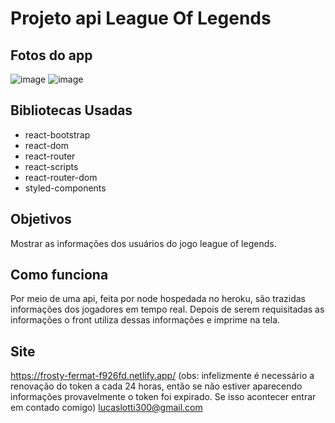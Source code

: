 # Projeto api League Of Legends

## Fotos do app
![image](https://user-images.githubusercontent.com/44738000/156947206-9556382f-5c35-4da5-bc64-e1c243e959bd.png)
![image](https://user-images.githubusercontent.com/44738000/156947214-59d4d470-c768-4831-8b8c-4a3e0cac3bb6.png)

## Bibliotecas Usadas
- react-bootstrap
- react-dom
- react-router
- react-scripts
- react-router-dom
- styled-components

## Objetivos
Mostrar as informações dos usuários do jogo league of legends.

## Como funciona
Por meio de uma api, feita por node hospedada no heroku, são trazidas informações dos jogadores em tempo real. Depois de serem requisitadas as informações o front utiliza dessas informações e imprime na tela.

## Site 
https://frosty-fermat-f926fd.netlify.app/
(obs: infelizmente é necessário a renovação do token a cada 24 horas, então se não estiver aparecendo informações provavelmente o token foi expirado. Se isso acontecer entrar em contado comigo)
lucaslotti300@gmail.com

